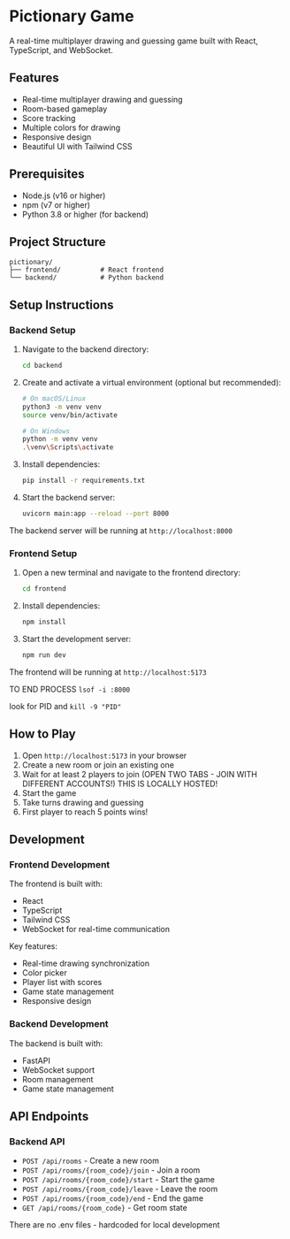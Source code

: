 # Pictionary Game

A real-time multiplayer drawing and guessing game built with React, TypeScript, and WebSocket.

## Features

- Real-time multiplayer drawing and guessing
- Room-based gameplay
- Score tracking
- Multiple colors for drawing
- Responsive design
- Beautiful UI with Tailwind CSS

## Prerequisites

- Node.js (v16 or higher)
- npm (v7 or higher)
- Python 3.8 or higher (for backend)

## Project Structure

```
pictionary/
├── frontend/          # React frontend
└── backend/           # Python backend
```

## Setup Instructions

### Backend Setup

1. Navigate to the backend directory:

   ```bash
   cd backend
   ```

2. Create and activate a virtual environment (optional but recommended):

   ```bash
   # On macOS/Linux
   python3 -m venv venv
   source venv/bin/activate

   # On Windows
   python -m venv venv
   .\venv\Scripts\activate
   ```

3. Install dependencies:

   ```bash
   pip install -r requirements.txt
   ```

4. Start the backend server:
   ```bash
   uvicorn main:app --reload --port 8000
   ```




The backend server will be running at `http://localhost:8000`

### Frontend Setup

1. Open a new terminal and navigate to the frontend directory:

   ```bash
   cd frontend
   ```

2. Install dependencies:

   ```bash
   npm install
   ```

3. Start the development server:
   ```bash
   npm run dev
   ```

The frontend will be running at `http://localhost:5173`


TO END PROCESS
```lsof -i :8000```


look for PID and ```kill -9 "PID"```

## How to Play

1. Open `http://localhost:5173` in your browser
2. Create a new room or join an existing one
3. Wait for at least 2 players to join (OPEN TWO TABS - JOIN WITH DIFFERENT ACCOUNTS!) THIS IS LOCALLY HOSTED!
4. Start the game
5. Take turns drawing and guessing
6. First player to reach 5 points wins!

## Development

### Frontend Development

The frontend is built with:

- React
- TypeScript
- Tailwind CSS
- WebSocket for real-time communication

Key features:

- Real-time drawing synchronization
- Color picker
- Player list with scores
- Game state management
- Responsive design

### Backend Development

The backend is built with:

- FastAPI
- WebSocket support
- Room management
- Game state management

## API Endpoints

### Backend API

- `POST /api/rooms` - Create a new room
- `POST /api/rooms/{room_code}/join` - Join a room
- `POST /api/rooms/{room_code}/start` - Start the game
- `POST /api/rooms/{room_code}/leave` - Leave the room
- `POST /api/rooms/{room_code}/end` - End the game
- `GET /api/rooms/{room_code}` - Get room state


There are no .env files - hardcoded for local development
